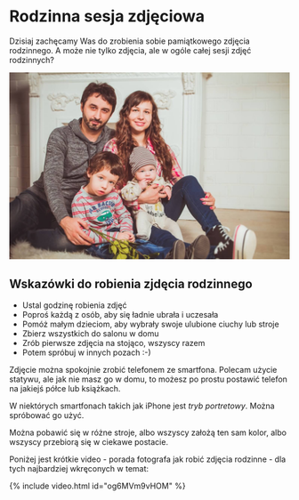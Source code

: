 # Rodzinna sesja zdjęciowa

Dzisiaj zachęcamy Was do zrobienia sobie pamiątkowego zdjęcia rodzinnego. A może nie tylko zdjęcia, ale w ogóle całej sesji zdjęć rodzinnych?

![Zdjęcie](/img/foto.jpg)

## Wskazówki do robienia zjdęcia rodzinnego

* Ustal godzinę robienia zdjęć
* Poproś każdą z osób, aby się ładnie ubrała i uczesała
* Pomóż małym dzieciom, aby wybrały swoje ulubione ciuchy lub stroje
* Zbierz wszystkich do salonu w domu
* Zrób pierwsze zdjęcia na stojąco, wszyscy razem
* Potem spróbuj w innych pozach :-)

Zdjęcie można spokojnie zrobić telefonem ze smartfona. Polecam użycie statywu, ale jak nie masz go w domu, to możesz po prostu postawić telefon na jakiejś półce lub książkach.

W niektórych smartfonach takich jak iPhone jest *tryb portretowy*. Można spróbować go użyć.

Można pobawić się w różne stroje, albo wszyscy założą ten sam kolor, albo wszyscy przebiorą się w ciekawe postacie.

Poniżej jest krótkie video - porada fotografa jak robić zdjęcia rodzinne - dla tych najbardziej wkręconych w temat:

{% include video.html id="og6MVm9vHOM" %}